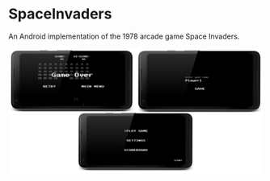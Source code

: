 # SpaceInvaders
An Android implementation of the 1978 arcade game Space Invaders.

![alt-text](https://github.com/NuclearGandhi/SpaceInvaders/blob/master/art/art-screenshots.png)
